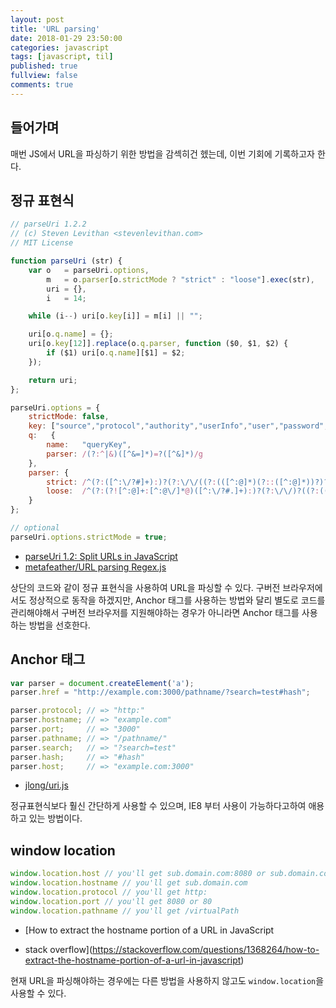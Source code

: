 ```yaml
---
layout: post
title: 'URL parsing'
date: 2018-01-29 23:50:00
categories: javascript
tags: [javascript, til]
published: true
fullview: false
comments: true
---
```


## 들어가며

매번 JS에서 URL을 파싱하기 위한 방법을 감섹히건 헸는데, 이번 기회에 기록하고자 한다.

## 정규 표현식

```javascript
// parseUri 1.2.2
// (c) Steven Levithan <stevenlevithan.com>
// MIT License

function parseUri (str) {
	var	o   = parseUri.options,
		m   = o.parser[o.strictMode ? "strict" : "loose"].exec(str),
		uri = {},
		i   = 14;

	while (i--) uri[o.key[i]] = m[i] || "";

	uri[o.q.name] = {};
	uri[o.key[12]].replace(o.q.parser, function ($0, $1, $2) {
		if ($1) uri[o.q.name][$1] = $2;
	});

	return uri;
};

parseUri.options = {
	strictMode: false,
	key: ["source","protocol","authority","userInfo","user","password","host","port","relative","path","directory","file","query","anchor"],
	q:   {
		name:   "queryKey",
		parser: /(?:^|&)([^&=]*)=?([^&]*)/g
	},
	parser: {
		strict: /^(?:([^:\/?#]+):)?(?:\/\/((?:(([^:@]*)(?::([^:@]*))?)?@)?([^:\/?#]*)(?::(\d*))?))?((((?:[^?#\/]*\/)*)([^?#]*))(?:\?([^#]*))?(?:#(.*))?)/,
		loose:  /^(?:(?![^:@]+:[^:@\/]*@)([^:\/?#.]+):)?(?:\/\/)?((?:(([^:@]*)(?::([^:@]*))?)?@)?([^:\/?#]*)(?::(\d*))?)(((\/(?:[^?#](?![^?#\/]*\.[^?#\/.]+(?:[?#]|$)))*\/?)?([^?#\/]*))(?:\?([^#]*))?(?:#(.*))?)/
	}
};

// optional
parseUri.options.strictMode = true;
```

* [parseUri 1.2: Split URLs in JavaScript](http://blog.stevenlevithan.com/archives/parseuri)
* [metafeather/URL parsing Regex.js](https://gist.github.com/metafeather/202974/34c2d31bd82f59c2486f38790054bbbc0b10ca8b)

상단의 코드와 같이 정규 표현식을 사용하여 URL을 파싱할 수 있다. 구버전 브라우저에서도 정상적으로 동작을 하겠지만, Anchor 태그를 사용하는 방법와 달리 별도로 코드를 관리해야해서 구버전 브라우저를 지원해야하는 경우가 아니라면 Anchor 태그를 사용하는 방법을 선호한다.

## Anchor 태그

```javascript
var parser = document.createElement('a');
parser.href = "http://example.com:3000/pathname/?search=test#hash";

parser.protocol; // => "http:"
parser.hostname; // => "example.com"
parser.port;     // => "3000"
parser.pathname; // => "/pathname/"
parser.search;   // => "?search=test"
parser.hash;     // => "#hash"
parser.host;     // => "example.com:3000"
```

* [jlong/uri.js](https://gist.github.com/jlong/2428561)

정규표현식보다 훨신 간단하게 사용할 수 있으며, IE8 부터 사용이 가능하다고하여 애용하고 있는 방법이다.

## window location

```javascript
window.location.host // you'll get sub.domain.com:8080 or sub.domain.com:80
window.location.hostname // you'll get sub.domain.com
window.location.protocol // you'll get http:
window.location.port // you'll get 8080 or 80
window.location.pathname // you'll get /virtualPath
```

* [How to extract the hostname portion of a URL in JavaScript
 - stack overflow](https://stackoverflow.com/questions/1368264/how-to-extract-the-hostname-portion-of-a-url-in-javascript)

현재 URL을 파싱해야하는 경우에는 다른 방법을 사용하지 않고도 `window.location`을 사용할 수 있다.
